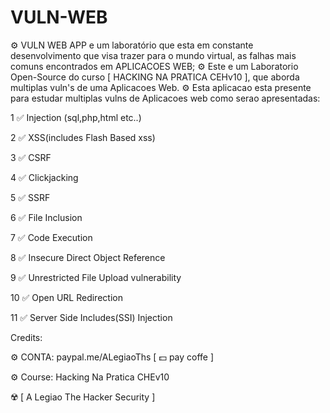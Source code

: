 # VULN-WEB
 ⚙️ VULN WEB APP e um laboratório que esta em constante desenvolvimento que visa trazer para o mundo virtual, as falhas mais comuns encontrados em APLICACOES WEB;
 ⚙️ Este e um Laboratorio Open-Source do curso [ HACKING NA PRATICA CEHv10 ], que aborda multiplas vuln's de uma Aplicacoes Web.
 ⚙️ Esta aplicacao esta presente para estudar multiplas vulns de Aplicacoes web como serao apresentadas:

  1 ✅ Injection (sql,php,html etc..)

  2 ✅ XSS(includes Flash Based xss)

  3 ✅ CSRF

  4 ✅ Clickjacking

  5 ✅ SSRF

  6 ✅ File Inclusion

  7 ✅ Code Execution

  8 ✅ Insecure Direct Object Reference

  9 ✅ Unrestricted File Upload vulnerability

 10 ✅ Open URL Redirection

 11 ✅ Server Side Includes(SSI) Injection


Credits:
 
 ⚙️ CONTA: paypal.me/ALegiaoThs [ 💵 pay coffe ]

 ⚙️ Course: Hacking Na Pratica CHEv10

 ☢️ [ A Legiao The Hacker Security ]
